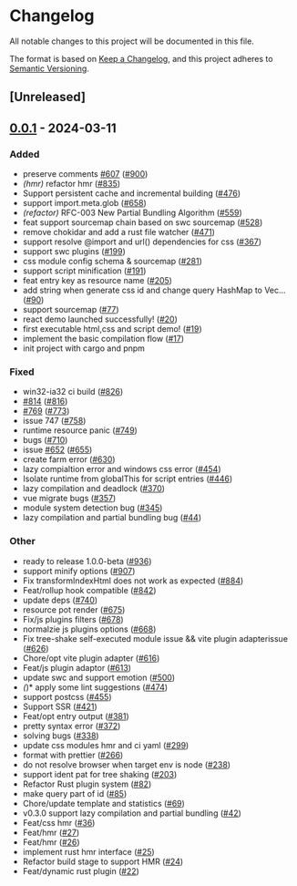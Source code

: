 # Changelog
All notable changes to this project will be documented in this file.

The format is based on [Keep a Changelog](https://keepachangelog.com/en/1.0.0/),
and this project adheres to [Semantic Versioning](https://semver.org/spec/v2.0.0.html).

## [Unreleased]

## [0.0.1](https://github.com/ErKeLost/farm/releases/tag/farmfe_plugin_script-v0.0.1) - 2024-03-11

### Added
- preserve comments [#607](https://github.com/ErKeLost/farm/pull/607) ([#900](https://github.com/ErKeLost/farm/pull/900))
- *(hmr)* refactor hmr ([#835](https://github.com/ErKeLost/farm/pull/835))
- Support persistent cache and incremental building ([#476](https://github.com/ErKeLost/farm/pull/476))
- support import.meta.glob ([#658](https://github.com/ErKeLost/farm/pull/658))
- *(refactor)* RFC-003 New Partial Bundling Algorithm ([#559](https://github.com/ErKeLost/farm/pull/559))
- feat support sourcemap chain based on swc sourcemap ([#528](https://github.com/ErKeLost/farm/pull/528))
- remove chokidar and add a rust file watcher ([#471](https://github.com/ErKeLost/farm/pull/471))
- support resolve @import and url() dependencies for css ([#367](https://github.com/ErKeLost/farm/pull/367))
- support swc plugins ([#199](https://github.com/ErKeLost/farm/pull/199))
- css module config schema & sourcemap ([#281](https://github.com/ErKeLost/farm/pull/281))
- support script minification ([#191](https://github.com/ErKeLost/farm/pull/191))
- feat entry key as resource name ([#205](https://github.com/ErKeLost/farm/pull/205))
- add string when generate css id and change query HashMap to Vec… ([#90](https://github.com/ErKeLost/farm/pull/90))
- support sourcemap ([#77](https://github.com/ErKeLost/farm/pull/77))
- react demo launched successfully! ([#20](https://github.com/ErKeLost/farm/pull/20))
- first executable html,css and script demo! ([#19](https://github.com/ErKeLost/farm/pull/19))
- implement the basic compilation flow ([#17](https://github.com/ErKeLost/farm/pull/17))
- init project with cargo and pnpm

### Fixed
- win32-ia32 ci build ([#826](https://github.com/ErKeLost/farm/pull/826))
- [#814](https://github.com/ErKeLost/farm/pull/814) ([#816](https://github.com/ErKeLost/farm/pull/816))
- [#769](https://github.com/ErKeLost/farm/pull/769) ([#773](https://github.com/ErKeLost/farm/pull/773))
- issue 747 ([#758](https://github.com/ErKeLost/farm/pull/758))
- runtime resource panic ([#749](https://github.com/ErKeLost/farm/pull/749))
- bugs ([#710](https://github.com/ErKeLost/farm/pull/710))
- issue [#652](https://github.com/ErKeLost/farm/pull/652) ([#655](https://github.com/ErKeLost/farm/pull/655))
- create farm error ([#630](https://github.com/ErKeLost/farm/pull/630))
- lazy compialtion error and windows css error ([#454](https://github.com/ErKeLost/farm/pull/454))
- Isolate runtime from globalThis for script entries ([#446](https://github.com/ErKeLost/farm/pull/446))
- lazy compilation and deadlock ([#370](https://github.com/ErKeLost/farm/pull/370))
- vue migrate bugs ([#357](https://github.com/ErKeLost/farm/pull/357))
- module system detection bug ([#345](https://github.com/ErKeLost/farm/pull/345))
- lazy compilation and partial bundling bug ([#44](https://github.com/ErKeLost/farm/pull/44))

### Other
- ready to release 1.0.0-beta ([#936](https://github.com/ErKeLost/farm/pull/936))
- support minify options ([#907](https://github.com/ErKeLost/farm/pull/907))
- Fix transformIndexHtml does not work as expected ([#884](https://github.com/ErKeLost/farm/pull/884))
- Feat/rollup hook compatible ([#842](https://github.com/ErKeLost/farm/pull/842))
- update deps ([#740](https://github.com/ErKeLost/farm/pull/740))
- resource pot render ([#675](https://github.com/ErKeLost/farm/pull/675))
- Fix/js plugins filters ([#678](https://github.com/ErKeLost/farm/pull/678))
- normalzie js plugins options ([#668](https://github.com/ErKeLost/farm/pull/668))
- Fix tree-shake self-executed module issue && vite plugin adapterissue ([#626](https://github.com/ErKeLost/farm/pull/626))
- Chore/opt vite plugin adapter ([#616](https://github.com/ErKeLost/farm/pull/616))
- Feat/js plugin adaptor ([#613](https://github.com/ErKeLost/farm/pull/613))
- update swc and support emotion ([#500](https://github.com/ErKeLost/farm/pull/500))
- *(*)* apply some lint suggestions ([#474](https://github.com/ErKeLost/farm/pull/474))
- support postcss ([#455](https://github.com/ErKeLost/farm/pull/455))
- Support SSR ([#421](https://github.com/ErKeLost/farm/pull/421))
- Feat/opt entry output ([#381](https://github.com/ErKeLost/farm/pull/381))
- pretty syntax error ([#372](https://github.com/ErKeLost/farm/pull/372))
- solving bugs ([#338](https://github.com/ErKeLost/farm/pull/338))
- update css modules hmr and ci yaml ([#299](https://github.com/ErKeLost/farm/pull/299))
- format with prettier ([#266](https://github.com/ErKeLost/farm/pull/266))
- do not resolve browser when target env is node ([#238](https://github.com/ErKeLost/farm/pull/238))
- support ident pat for tree shaking ([#203](https://github.com/ErKeLost/farm/pull/203))
- Refactor Rust plugin system ([#82](https://github.com/ErKeLost/farm/pull/82))
- make query part of id ([#85](https://github.com/ErKeLost/farm/pull/85))
- Chore/update template and statistics ([#69](https://github.com/ErKeLost/farm/pull/69))
- v0.3.0 support lazy compilation and partial bundling ([#42](https://github.com/ErKeLost/farm/pull/42))
- Feat/css hmr ([#36](https://github.com/ErKeLost/farm/pull/36))
- Feat/hmr ([#27](https://github.com/ErKeLost/farm/pull/27))
- Feat/hmr ([#26](https://github.com/ErKeLost/farm/pull/26))
- implement rust hmr interface ([#25](https://github.com/ErKeLost/farm/pull/25))
- Refactor build stage to support HMR ([#24](https://github.com/ErKeLost/farm/pull/24))
- Feat/dynamic rust plugin ([#22](https://github.com/ErKeLost/farm/pull/22))
